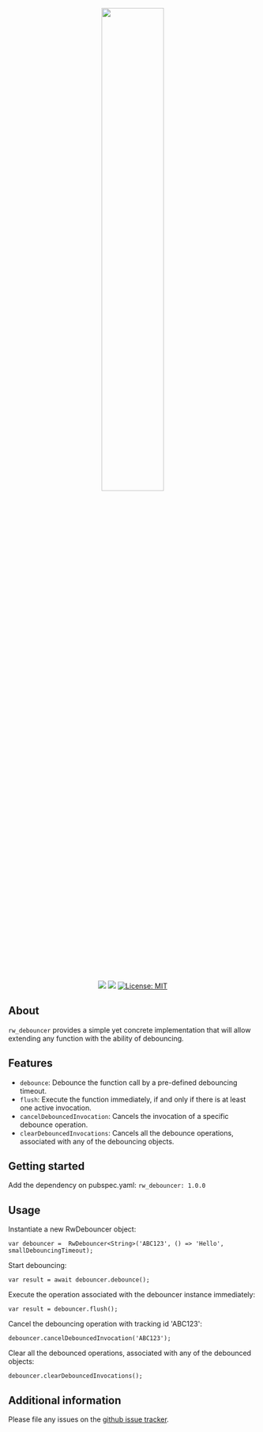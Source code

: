 <p align="center">
<img src="https://github.com/gbrandtio/rw-debouncer/assets/72696535/d43014b6-43ec-4744-a6c1-8af6d4ccf28b" style="width: 50%;"/>
</p>
<p align="center">
  <img src="https://github.com/gbrandtio/rw-git/actions/workflows/coverage.yml/badge.svg"/>
  <a href="https://codecov.io/gh/gbrandtio/rw-git" ><img src="https://codecov.io/gh/gbrandtio/rw-debouncer/branch/main/graph/badge.svg?token=ETZPSI51EH"/></a>
  <a href="https://opensource.org/licenses/MIT"><img src="https://img.shields.io/badge/license-MIT-purple.svg" alt="License: MIT"></a>
</p>

## About

`rw_debouncer` provides a simple yet concrete implementation that will allow extending any function
with the ability of debouncing.

## Features

- `debounce`: Debounce the function call by a pre-defined debouncing timeout.
- `flush`: Execute the function immediately, if and only if there is at least one active invocation.
- `cancelDebouncedInvocation`: Cancels the invocation of a specific debounce operation.
- `clearDebouncedInvocations`: Cancels all the debounce operations, associated with any of the debouncing objects.

## Getting started

Add the dependency on pubspec.yaml:
`rw_debouncer: 1.0.0`

## Usage
Instantiate a new RwDebouncer object:
```
var debouncer =  RwDebouncer<String>('ABC123', () => 'Hello', smallDebouncingTimeout);
```
Start debouncing:
```
var result = await debouncer.debounce();
```

Execute the operation associated with the debouncer instance immediately:
```
var result = debouncer.flush();
```
Cancel the debouncing operation with tracking id 'ABC123':
```
debouncer.cancelDebouncedInvocation('ABC123');
```
Clear all the debounced operations, associated with any of the debounced objects:
```
debouncer.clearDebouncedInvocations();
```

## Additional information

Please file any issues on the [github issue tracker](https://github.com/gbrandtio/rw-debouncer/issues).
